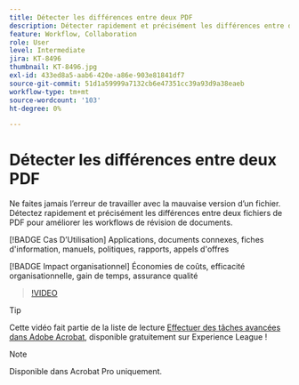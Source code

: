 ```yaml
---
title: Détecter les différences entre deux PDF
description: Détecter rapidement et précisément les différences entre deux fichiers de PDF pour améliorer les workflows de révision de documents
feature: Workflow, Collaboration
role: User
level: Intermediate
jira: KT-8496
thumbnail: KT-8496.jpg
exl-id: 433ed8a5-aab6-420e-a86e-903e81841df7
source-git-commit: 51d1a59999a7132cb6e47351cc39a93d9a38eaeb
workflow-type: tm+mt
source-wordcount: '103'
ht-degree: 0%

---
```


# Détecter les différences entre deux PDF

Ne faites jamais l’erreur de travailler avec la mauvaise version d’un fichier. Détectez rapidement et précisément les différences entre deux fichiers de PDF pour améliorer les workflows de révision de documents.

[!BADGE Cas D’Utilisation]
Applications, documents connexes, fiches d&#39;information, manuels, politiques, rapports, appels d&#39;offres

[!BADGE Impact organisationnel]
Économies de coûts, efficacité organisationnelle, gain de temps, assurance qualité

>[!VIDEO](https://video.tv.adobe.com/v/3409324?quality=12&learn=on&hidetitle=true&captions=fre_fr)

>[!TIP]
>
>Cette vidéo fait partie de la liste de lecture [Effectuer des tâches avancées dans Adobe Acrobat](https://experienceleague.adobe.com/fr/playlists/acrobat-peform-advanced-tasks), disponible gratuitement sur Experience League !

>[!NOTE]
>
>Disponible dans Acrobat Pro uniquement.
